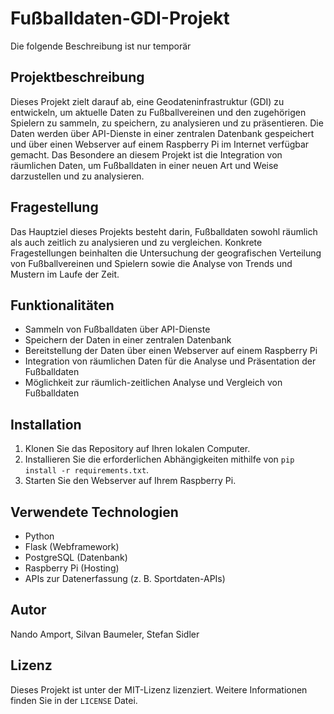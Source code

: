 # Fußballdaten-GDI-Projekt
Die folgende Beschreibung ist nur temporär

## Projektbeschreibung
Dieses Projekt zielt darauf ab, eine Geodateninfrastruktur (GDI) zu entwickeln, um aktuelle Daten zu Fußballvereinen und den zugehörigen Spielern zu sammeln, zu speichern, zu analysieren und zu präsentieren. Die Daten werden über API-Dienste in einer zentralen Datenbank gespeichert und über einen Webserver auf einem Raspberry Pi im Internet verfügbar gemacht. Das Besondere an diesem Projekt ist die Integration von räumlichen Daten, um Fußballdaten in einer neuen Art und Weise darzustellen und zu analysieren.

## Fragestellung
Das Hauptziel dieses Projekts besteht darin, Fußballdaten sowohl räumlich als auch zeitlich zu analysieren und zu vergleichen. Konkrete Fragestellungen beinhalten die Untersuchung der geografischen Verteilung von Fußballvereinen und Spielern sowie die Analyse von Trends und Mustern im Laufe der Zeit.

## Funktionalitäten
- Sammeln von Fußballdaten über API-Dienste
- Speichern der Daten in einer zentralen Datenbank
- Bereitstellung der Daten über einen Webserver auf einem Raspberry Pi
- Integration von räumlichen Daten für die Analyse und Präsentation der Fußballdaten
- Möglichkeit zur räumlich-zeitlichen Analyse und Vergleich von Fußballdaten

## Installation
1. Klonen Sie das Repository auf Ihren lokalen Computer.
2. Installieren Sie die erforderlichen Abhängigkeiten mithilfe von `pip install -r requirements.txt`.
3. Starten Sie den Webserver auf Ihrem Raspberry Pi.

## Verwendete Technologien
- Python
- Flask (Webframework)
- PostgreSQL (Datenbank)
- Raspberry Pi (Hosting)
- APIs zur Datenerfassung (z. B. Sportdaten-APIs)

## Autor
Nando Amport, Silvan Baumeler, Stefan Sidler

## Lizenz
Dieses Projekt ist unter der MIT-Lizenz lizenziert. Weitere Informationen finden Sie in der `LICENSE` Datei.

